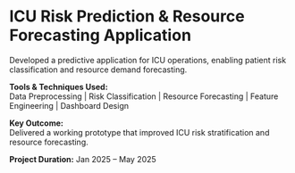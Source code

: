 # ICU Risk Prediction & Resource Forecasting Application  

Developed a predictive application for ICU operations, enabling patient risk classification and resource demand forecasting.  

**Tools & Techniques Used:**  
Data Preprocessing | Risk Classification | Resource Forecasting | Feature Engineering | Dashboard Design  

**Key Outcome:**  
Delivered a working prototype that improved ICU risk stratification and resource forecasting.  

**Project Duration:** Jan 2025 – May 2025  

